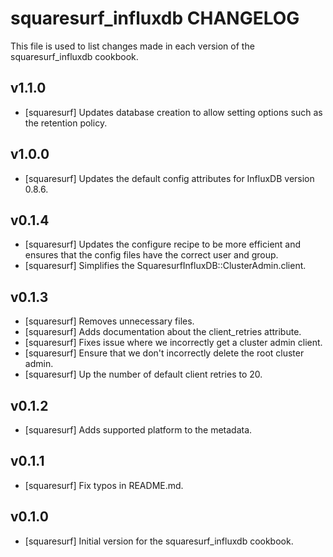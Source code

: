 squaresurf_influxdb CHANGELOG
============================

This file is used to list changes made in each version of the
squaresurf_influxdb cookbook.

v1.1.0
------
- [squaresurf] Updates database creation to allow setting options such as the
  retention policy.

v1.0.0
------
- [squaresurf] Updates the default config attributes for InfluxDB version
  0.8.6.

v0.1.4
------
- [squaresurf] Updates the configure recipe to be more efficient and ensures
  that the config files have the correct user and group.
- [squaresurf] Simplifies the SquaresurfInfluxDB::ClusterAdmin.client.

v0.1.3
------
- [squaresurf] Removes unnecessary files.
- [squaresurf] Adds documentation about the client_retries attribute.
- [squaresurf] Fixes issue where we incorrectly get a cluster admin client.
- [squaresurf] Ensure that we don't incorrectly delete the root cluster admin.
- [squaresurf] Up the number of default client retries to 20.

v0.1.2
------
- [squaresurf] Adds supported platform to the metadata.

v0.1.1
------
- [squaresurf] Fix typos in README.md.

v0.1.0
-----
- [squaresurf] Initial version for the squaresurf_influxdb cookbook.
